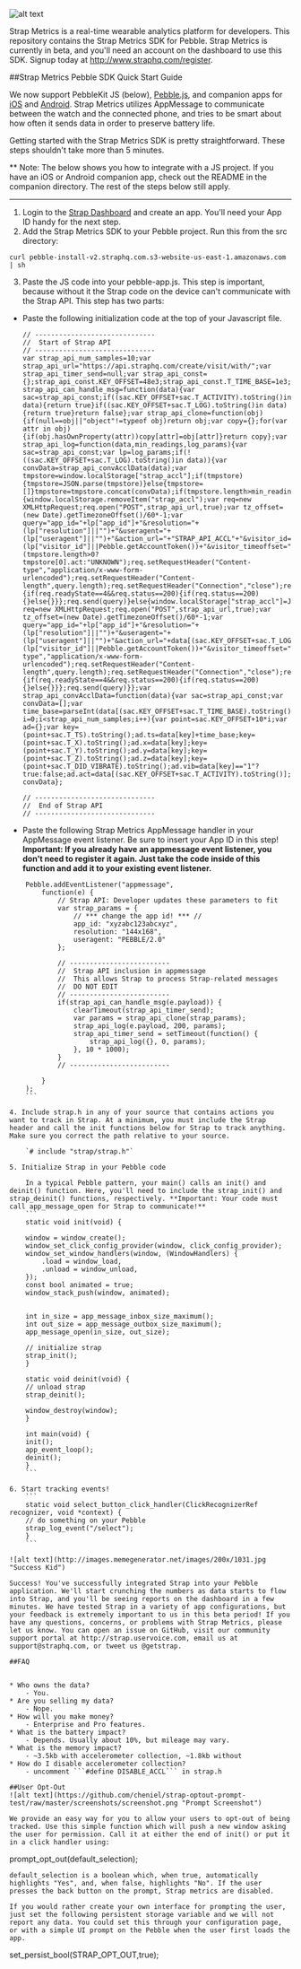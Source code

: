 ![alt text](https://s3.amazonaws.com/strap-assets/strap-metrics.png "Strap Metrics Logo")

Strap Metrics is a real-time wearable analytics platform for developers. This repository contains the Strap Metrics SDK for Pebble. Strap Metrics is currently in beta, and you'll need an account on the dashboard to use this SDK. Signup today at http://www.straphq.com/register.


##Strap Metrics Pebble SDK Quick Start Guide


We now support PebbleKit JS (below), <a href="https://github.com/strap/strap_sdk_pebble/tree/master/pebblejs">Pebble.js</a>, and companion apps for <a href="https://github.com/strap/strap_sdk_pebble/tree/master/companion/iOS">iOS</a> and <a href="https://github.com/strap/strap_sdk_pebble/tree/master/companion/Android">Android</a>. Strap Metrics utilizes AppMessage to communicate between the watch and the connected phone, and tries to be smart about how often it sends data in order to preserve battery life.

Getting started with the Strap Metrics SDK is pretty straightforward. These steps shouldn't take more than 5 minutes.

** Note: The below shows you how to integrate with a JS project. If you have an iOS or Android companion app, check out the README in the companion directory. The rest of the steps below still apply.

---
1. Login to the <a href="http://www.straphq.com/login">Strap Dashboard</a> and create an app. You'll need your App ID handy for the next step.
2. Add the Strap Metrics SDK to your Pebble project. Run this from the src directory:

```
curl pebble-install-v2.straphq.com.s3-website-us-east-1.amazonaws.com | sh
```


3. Paste the JS code into your pebble-app.js. This step is important, because without it the Strap code on the device can't communicate with the Strap API. This step has two parts:
* Paste the following initialization code at the top of your Javascript file.
	```
	// ------------------------------
	//  Start of Strap API
	// ------------------------------
	var strap_api_num_samples=10;var strap_api_url="https://api.straphq.com/create/visit/with/";var strap_api_timer_send=null;var strap_api_const={};strap_api_const.KEY_OFFSET=48e3;strap_api_const.T_TIME_BASE=1e3;strap_api_const.T_TS=1;strap_api_const.T_X=2;strap_api_const.T_Y=3;strap_api_const.T_Z=4;strap_api_const.T_DID_VIBRATE=5;strap_api_const.T_ACTIVITY=2e3;strap_api_const.T_LOG=3e3;var strap_api_can_handle_msg=function(data){var sac=strap_api_const;if((sac.KEY_OFFSET+sac.T_ACTIVITY).toString()in data){return true}if((sac.KEY_OFFSET+sac.T_LOG).toString()in data){return true}return false};var strap_api_clone=function(obj){if(null==obj||"object"!=typeof obj)return obj;var copy={};for(var attr in obj){if(obj.hasOwnProperty(attr))copy[attr]=obj[attr]}return copy};var strap_api_log=function(data,min_readings,log_params){var sac=strap_api_const;var lp=log_params;if(!((sac.KEY_OFFSET+sac.T_LOG).toString()in data)){var convData=strap_api_convAcclData(data);var tmpstore=window.localStorage["strap_accl"];if(tmpstore){tmpstore=JSON.parse(tmpstore)}else{tmpstore=[]}tmpstore=tmpstore.concat(convData);if(tmpstore.length>min_readings){window.localStorage.removeItem("strap_accl");var req=new XMLHttpRequest;req.open("POST",strap_api_url,true);var tz_offset=(new Date).getTimezoneOffset()/60*-1;var query="app_id="+lp["app_id"]+"&resolution="+(lp["resolution"]||"")+"&useragent="+(lp["useragent"]||"")+"&action_url="+"STRAP_API_ACCL"+"&visitor_id="+(lp["visitor_id"]||Pebble.getAccountToken())+"&visitor_timeoffset="+tz_offset+"&accl="+encodeURIComponent(JSON.stringify(tmpstore))+"&act="+(tmpstore.length>0?tmpstore[0].act:"UNKNOWN");req.setRequestHeader("Content-type","application/x-www-form-urlencoded");req.setRequestHeader("Content-length",query.length);req.setRequestHeader("Connection","close");req.onload=function(e){if(req.readyState==4&&req.status==200){if(req.status==200){}else{}}};req.send(query)}else{window.localStorage["strap_accl"]=JSON.stringify(tmpstore)}}else{var req=new XMLHttpRequest;req.open("POST",strap_api_url,true);var tz_offset=(new Date).getTimezoneOffset()/60*-1;var query="app_id="+lp["app_id"]+"&resolution="+(lp["resolution"]||"")+"&useragent="+(lp["useragent"]||"")+"&action_url="+data[(sac.KEY_OFFSET+sac.T_LOG).toString()]+"&visitor_id="+(lp["visitor_id"]||Pebble.getAccountToken())+"&visitor_timeoffset="+tz_offset;req.setRequestHeader("Content-type","application/x-www-form-urlencoded");req.setRequestHeader("Content-length",query.length);req.setRequestHeader("Connection","close");req.onload=function(e){if(req.readyState==4&&req.status==200){if(req.status==200){}else{}}};req.send(query)}};var strap_api_convAcclData=function(data){var sac=strap_api_const;var convData=[];var time_base=parseInt(data[(sac.KEY_OFFSET+sac.T_TIME_BASE).toString()]);for(var i=0;i<strap_api_num_samples;i++){var point=sac.KEY_OFFSET+10*i;var ad={};var key=(point+sac.T_TS).toString();ad.ts=data[key]+time_base;key=(point+sac.T_X).toString();ad.x=data[key];key=(point+sac.T_Y).toString();ad.y=data[key];key=(point+sac.T_Z).toString();ad.z=data[key];key=(point+sac.T_DID_VIBRATE).toString();ad.vib=data[key]=="1"?true:false;ad.act=data[(sac.KEY_OFFSET+sac.T_ACTIVITY).toString()];convData.push(ad)}return convData};

	// ------------------------------
	//  End of Strap API
	// ------------------------------
	```
* Paste the following Strap Metrics AppMessage handler in your AppMessage event listener. Be sure to insert your App ID in this step! **Important: If you already have an appmessage event listener, you don't need to register it again. Just take the code inside of this function and add it to your existing event listener.**
```
	Pebble.addEventListener("appmessage",
		function(e) {
			// Strap API: Developer updates these parameters to fit
			var strap_params = {
				// *** change the app id! *** //
				app_id: "xyzabc123abcxyz",
				resolution: "144x168",
				useragent: "PEBBLE/2.0"
			};

			// -------------------------
			//  Strap API inclusion in appmessage
			//  This allows Strap to process Strap-related messages
			//  DO NOT EDIT
			// -------------------------
			if(strap_api_can_handle_msg(e.payload)) {
				clearTimeout(strap_api_timer_send);
				var params = strap_api_clone(strap_params);
				strap_api_log(e.payload, 200, params);
				strap_api_timer_send = setTimeout(function() {
					strap_api_log({}, 0, params);
				}, 10 * 1000);
			}
			// -------------------------

		}
	);
	```

4. Include strap.h in any of your source that contains actions you want to track in Strap. At a minimum, you must include the Strap header and call the init functions below for Strap to track anything. Make sure you correct the path relative to your source.

	`# include "strap/strap.h"`

5. Initialize Strap in your Pebble code

	In a typical Pebble pattern, your main() calls an init() and deinit() function. Here, you'll need to include the strap_init() and strap_deinit() functions, respectively. **Important: Your code must call app_message_open for Strap to communicate!**
	```
	static void init(void) {

	window = window_create();
	window_set_click_config_provider(window, click_config_provider);
	window_set_window_handlers(window, (WindowHandlers) {
		.load = window_load,
		.unload = window_unload,
	});
	const bool animated = true;
	window_stack_push(window, animated);


	int in_size = app_message_inbox_size_maximum();
	int out_size = app_message_outbox_size_maximum();
	app_message_open(in_size, out_size);

	// initialize strap
	strap_init();
	}

	static void deinit(void) {
	// unload strap
	strap_deinit();

	window_destroy(window);
	}

	int main(void) {
	init();
	app_event_loop();
	deinit();
	}
	```

6. Start tracking events!
	```
	static void select_button_click_handler(ClickRecognizerRef recognizer, void *context) {
	// do something on your Pebble
	strap_log_event("/select");
	}
	```

![alt text](http://images.memegenerator.net/images/200x/1031.jpg "Success Kid")

Success! You've successfully integrated Strap into your Pebble application. We'll start crunching the numbers as data starts to flow into Strap, and you'll be seeing reports on the dashboard in a few minutes. We have tested Strap in a variety of app configurations, but your feedback is extremely important to us in this beta period! If you have any questions, concerns, or problems with Strap Metrics, please let us know. You can open an issue on GitHub, visit our community support portal at http://strap.uservoice.com, email us at support@straphq.com, or tweet us @getstrap.

##FAQ


* Who owns the data?
	- You.
* Are you selling my data?
	- Nope.
* How will you make money?
	- Enterprise and Pro features.
* What is the battery impact?
	- Depends. Usually about 10%, but mileage may vary.
* What is the memory impact?
	- ~3.5kb with accelerometer collection, ~1.8kb without
* How do I disable accelerometer collection?
	- uncomment ```#define DISABLE_ACCL``` in strap.h

##User Opt-Out
![alt text](https://github.com/cheniel/strap-optout-prompt-test/raw/master/screenshots/screenshot.png "Prompt Screenshot")

We provide an easy way for you to allow your users to opt-out of being tracked. Use this simple function which will push a new window asking the user for permission. Call it at either the end of init() or put it in a click handler using:
```
prompt_opt_out(default_selection);
```
default_selection is a boolean which, when true, automatically highlights "Yes", and, when false, highlights "No". If the user presses the back button on the prompt, Strap metrics are disabled.

If you would rather create your own interface for prompting the user, just set the following persistent storage variable and we will not report any data. You could set this through your configuration page, or with a simple UI prompt on the Pebble when the user first loads the app.

```
set_persist_bool(STRAP_OPT_OUT,true);
```
